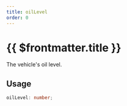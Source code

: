 ```yaml
---
title: oilLevel
order: 0
---
```


# {{ $frontmatter.title }}

The vehicle's oil level.

## Usage

```ts
oilLevel: number;
```
